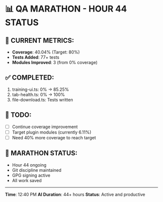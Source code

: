# 📊 QA MARATHON - HOUR 44 STATUS

## 🎯 CURRENT METRICS:
- **Coverage**: 40.04% (Target: 80%)
- **Tests Added**: 77+ tests
- **Modules Improved**: 3 (from 0% coverage)

## ✅ COMPLETED:
1. training-ui.ts: 0% → 85.25%
2. tab-health.ts: 0% → 100%
3. file-download.ts: Tests written

## 🚧 TODO:
- [ ] Continue coverage improvement
- [ ] Target plugin modules (currently 6.11%)
- [ ] Need 40% more coverage to reach target

## 💪 MARATHON STATUS:
- Hour 44 ongoing
- Git discipline maintained
- GPG signing active
- All work saved

---
**Time**: 12:40 PM
**AI Duration**: 44+ hours
**Status**: Active and productive